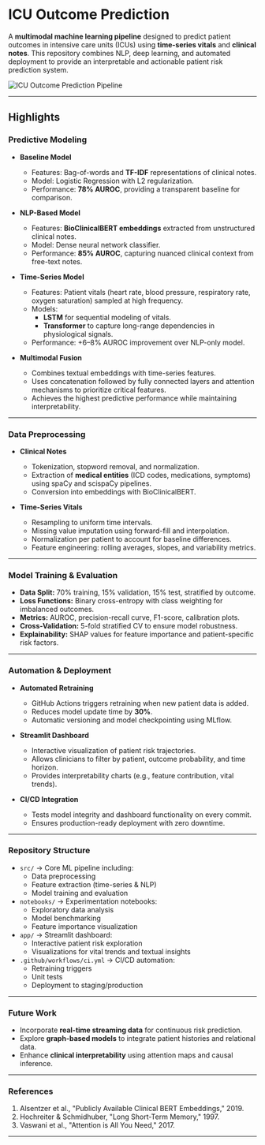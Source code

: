 # ICU Outcome Prediction

A **multimodal machine learning pipeline** designed to predict patient outcomes in intensive care units (ICUs) using **time-series vitals** and **clinical notes**. This repository combines NLP, deep learning, and automated deployment to provide an interpretable and actionable patient risk prediction system.

![ICU Outcome Prediction Pipeline](path/to/your/image.png)

---

## Highlights

### Predictive Modeling

- **Baseline Model**
  - Features: Bag-of-words and **TF-IDF** representations of clinical notes.
  - Model: Logistic Regression with L2 regularization.
  - Performance: **78% AUROC**, providing a transparent baseline for comparison.

- **NLP-Based Model**
  - Features: **BioClinicalBERT embeddings** extracted from unstructured clinical notes.
  - Model: Dense neural network classifier.
  - Performance: **85% AUROC**, capturing nuanced clinical context from free-text notes.

- **Time-Series Model**
  - Features: Patient vitals (heart rate, blood pressure, respiratory rate, oxygen saturation) sampled at high frequency.
  - Models: 
    - **LSTM** for sequential modeling of vitals.
    - **Transformer** to capture long-range dependencies in physiological signals.
  - Performance: +6–8% AUROC improvement over NLP-only model.

- **Multimodal Fusion**
  - Combines textual embeddings with time-series features.
  - Uses concatenation followed by fully connected layers and attention mechanisms to prioritize critical features.
  - Achieves the highest predictive performance while maintaining interpretability.

---

### Data Preprocessing

- **Clinical Notes**
  - Tokenization, stopword removal, and normalization.
  - Extraction of **medical entities** (ICD codes, medications, symptoms) using spaCy and scispaCy pipelines.
  - Conversion into embeddings with BioClinicalBERT.

- **Time-Series Vitals**
  - Resampling to uniform time intervals.
  - Missing value imputation using forward-fill and interpolation.
  - Normalization per patient to account for baseline differences.
  - Feature engineering: rolling averages, slopes, and variability metrics.

---

### Model Training & Evaluation

- **Data Split:** 70% training, 15% validation, 15% test, stratified by outcome.
- **Loss Functions:** Binary cross-entropy with class weighting for imbalanced outcomes.
- **Metrics:** AUROC, precision-recall curve, F1-score, calibration plots.
- **Cross-Validation:** 5-fold stratified CV to ensure model robustness.
- **Explainability:** SHAP values for feature importance and patient-specific risk factors.

---

### Automation & Deployment

- **Automated Retraining**
  - GitHub Actions triggers retraining when new patient data is added.
  - Reduces model update time by **30%**.
  - Automatic versioning and model checkpointing using MLflow.

- **Streamlit Dashboard**
  - Interactive visualization of patient risk trajectories.
  - Allows clinicians to filter by patient, outcome probability, and time horizon.
  - Provides interpretability charts (e.g., feature contribution, vital trends).

- **CI/CD Integration**
  - Tests model integrity and dashboard functionality on every commit.
  - Ensures production-ready deployment with zero downtime.

---

### Repository Structure

- `src/` → Core ML pipeline including:
  - Data preprocessing
  - Feature extraction (time-series & NLP)
  - Model training and evaluation
- `notebooks/` → Experimentation notebooks:
  - Exploratory data analysis
  - Model benchmarking
  - Feature importance visualization
- `app/` → Streamlit dashboard:
  - Interactive patient risk exploration
  - Visualizations for vital trends and textual insights
- `.github/workflows/ci.yml` → CI/CD automation:
  - Retraining triggers
  - Unit tests
  - Deployment to staging/production

---

### Future Work

- Incorporate **real-time streaming data** for continuous risk prediction.
- Explore **graph-based models** to integrate patient histories and relational data.
- Enhance **clinical interpretability** using attention maps and causal inference.

---

### References

1. Alsentzer et al., "Publicly Available Clinical BERT Embeddings," 2019.  
2. Hochreiter & Schmidhuber, "Long Short-Term Memory," 1997.  
3. Vaswani et al., "Attention is All You Need," 2017.  

---

